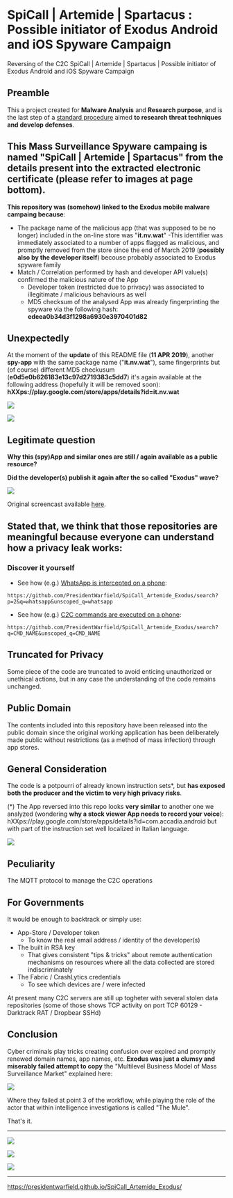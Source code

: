 # SpiCall | Artemide | Spartacus : Possible initiator of Exodus Android and iOS Spyware Campaign
Reversing of the C2C SpiCall | Artemide | Spartacus | Possible initiator of Exodus Android and iOS Spyware Campaign

## Preamble
This a project created for **Malware Analysis** and **Research purpose**, and is the last step of a [standard procedure](https://github.com/users/PresidentWarfield/projects/1) aimed **to research threat techniques and develop defenses**.

## This Mass Surveillance Spyware campaing is named "**SpiCall | Artemide | Spartacus**" from the details present into the extracted electronic certificate (please refer to images at page bottom).

**This repository was (somehow) linked to the Exodus mobile malware campaing because**:
- The package name of the malicious app (that was supposed to be no longer) included in the on-line store was "**it.nv.wat**"
  -This identifier was immediately associated to a number of apps flagged as malicious, and promptly removed from the store since the end of March 2019 (**possibly also by the developer itself**) becouse probably associated to Exodus spyware family
- Match / Correlation performed by hash and developer API value(s) confirmed the malicious nature of the App
  - Developer token (restricted due to privacy) was associated to illegitimate / malicious behaviours as well
  - MD5 checksum of the analysed App was already fingerprinting the spyware via the following hash: **edeea0b34d3f1298a6930e3970401d82**

## Unexpectedly
 At the moment of the **update** of this README file (**11 APR 2019**), another **spy-app** with the same package name ("**it.nv.wat**"), same fingerprints but (of course) different MD5 checkusum (**e0d5e0b626183e13c97d2719383c5dd7**) it's again available at the following address (hopefully it will be removed soon): **hXXps://play.google.com/store/apps/details?id=it.nv.wat**

![](/screenshots/screenshot005.png)

![](/screenshots/screenshot004.png)

## Legitimate question
**Why this (spy)App and similar ones are still / again available as a public resource?**

**Did the developer(s) publish it again after the so called "Exodus" wave?**

![](/screenshots/screencast.gif)

Original screencast available [here](https://github.com/PresidentWarfield/SpiCall_Artemide_Exodus/blob/master/screenshots/screencast.mp4).

## Stated that, we think that those repositories are meaningful because everyone can understand how a privacy leak works:
### Discover it yourself
- See how (e.g.) [WhatsApp is intercepted on a phone](https://github.com/PresidentWarfield/SpiCall_Artemide_Exodus/search?p=2&q=whatsapp&unscoped_q=whatsapp):
```
https://github.com/PresidentWarfield/SpiCall_Artemide_Exodus/search?p=2&q=whatsapp&unscoped_q=whatsapp
```

- See how (e.g.) [C2C commands are executed on a phone](https://github.com/PresidentWarfield/SpiCall_Artemide_Exodus/search?q=CMD_NAME&unscoped_q=CMD_NAME):
```
https://github.com/PresidentWarfield/SpiCall_Artemide_Exodus/search?q=CMD_NAME&unscoped_q=CMD_NAME
```

## Truncated for Privacy
Some piece of the code are truncated to avoid enticing unauthorized or unethical actions, but in any case the understanding of the code remains unchanged.

## Public Domain
The contents included into this repository have been released into the public domain since the original working application has been deliberately made public without restrictions (as a method of mass infection) through app stores.

## General Consideration
The code is a potpourri of already known instruction sets*, but **has exposed both the producer and the victim to very high privacy risks**.

(*) The App reversed into this repo looks **very similar** to another one we analyzed (wondering **why a stock viewer App needs to record your voice**):
hXXps://play.google.com/store/apps/details?id=com.accadia.android
but with part of the instruction set well localized in Italian language.

![](/screenshots/screenshot006.png)

## Peculiarity
The MQTT protocol to manage the C2C operations

## For Governments
It would be enough to backtrack or simply use:
- App-Store / Developer token
  - To know the real email address / identity of the developer(s)
- The built in RSA key
  - That gives consistent "tips & tricks" about remote authentication mechanisms on resources where all the data collected are stored indiscriminately
- The Fabric / CrashLytics credentials
  - To see which devices are / were infected
  
At present many C2C servers are still up togheter with several stolen data repositories (some of those shows TCP activity on port TCP 60129 - Darktrack RAT / Dropbear SSHd)

## Conclusion
Cyber criminals play tricks creating confusion over expired and promptly renewed domain names, app names, etc.
**Exodus was just a clumsy and miserably failed attempt to copy** the "Multilevel Business Model of Mass Surveillance Market" explained here:

![](/screenshots/D3yRhKWW0AEkPGX.jpg)

Where they failed at point 3 of the workflow, while playing the role of the actor that within intelligence investigations is called "The Mule".

That's it.

---
![](/screenshots/screenshot001.png)

![](/screenshots/screenshot003.png)

![](/screenshots/screenshot002.png)

---
https://presidentwarfield.github.io/SpiCall_Artemide_Exodus/
